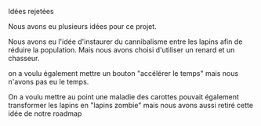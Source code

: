 Idées rejetées

Nous avons eu plusieurs idées pour ce projet.

Nous avons eu l'idée d'instaurer du cannibalisme entre les lapins afin de réduire la population. Mais nous avons choisi d'utiliser un renard et un chasseur.

on a voulu également mettre un bouton "accélérer le temps" mais nous n'avons pas eu le temps.

On a voulu mettre au point une maladie des carottes pouvait également transformer les lapins en "lapins zombie" mais nous avons aussi retiré cette idée de notre roadmap

